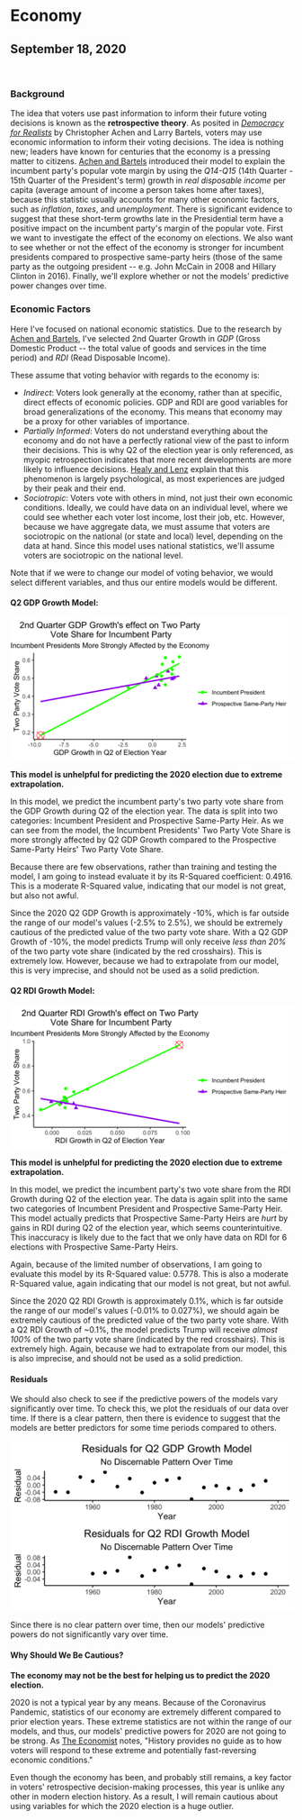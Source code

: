 # Economy

## September 18, 2020

<br>

### Background

The idea that voters use past information to inform their future voting decisions is known as the **retrospective theory**. As posited in [*Democracy for Realists*](https://muse-jhu-edu.ezp-prod1.hul.harvard.edu/chapter/2341025) by Christopher Achen and Larry Bartels, voters may use economic information to inform their voting decisions. The idea is nothing new; leaders have known for centuries that the economy is a pressing matter to citizens. [Achen and Bartels](https://muse-jhu-edu.ezp-prod1.hul.harvard.edu/chapter/2341029) introduced their model to explain the incumbent party's popular vote margin by using the *Q14-Q15* (14th Quarter - 15th Quarter of the President's term) growth in *real disposable income* per capita (average amount of income a person takes home after taxes), because this statistic usually accounts for many other economic factors, such as *inflation*, *taxes*, and *unemployment*. There is significant evidence to suggest that these short-term growths late in the Presidential term have a positive impact on the incumbent party's margin of the popular vote. 
First we want to investigate the effect of the economy on elections. We also want to see whether or not the effect of the economy is stronger for incumbent presidents compared to prospective same-party heirs (those of the same party as the outgoing president -- e.g. John McCain in 2008 and Hillary Clinton in 2016). Finally, we'll explore whether or not the models' predictive power changes over time.

### Economic Factors

Here I've focused on national economic statistics. Due to the research by [Achen and Bartels](https://muse-jhu-edu.ezp-prod1.hul.harvard.edu/chapter/2341029), I've selected 2nd Quarter Growth in *GDP* (Gross Domestic Product -- the total value of goods and services in the time period) and *RDI* (Read Disposable Income). 

These assume that voting behavior with regards to the economy is:
* *Indirect*: Voters look generally at the economy, rather than at specific, direct effects of economic policies. GDP and RDI are good variables for broad generalizations of the economy. This means that economy may be a proxy for other variables of importance.
* *Partially Informed*: Voters do not understand everything about the economy and do not have a perfectly rational view of the past to inform their decisions. This is why Q2 of the election year is only referenced, as myopic retrospection indicates that more recent developments are more likely to influence decisions. [Healy and Lenz](https://www-jstor-org.ezp-prod1.hul.harvard.edu/stable/24363467?seq=1#metadata_info_tab_contents) explain that this phenomenon is largely psychological, as most experiences are judged by their peak and their end.
* *Sociotropic*: Voters vote with others in mind, not just their own economic conditions. Ideally, we could have data on an individual level, where we could see whether each voter lost income, lost their job, etc. However, because we have aggregate data, we must assume that voters are sociotropic on the national (or state and local) level, depending on the data at hand. Since this model uses national statistics, we'll assume voters are sociotropic on the national level.

Note that if we were to change our model of voting behavior, we would select different variables, and thus our entire models would be different.

#### Q2 GDP Growth Model:

![Q2 GDP Growth Model](../figures/Econ_GDPQ2_model.png)

**This model is unhelpful for predicting the 2020 election due to extreme extrapolation.**

In this model, we predict the incumbent party's two party vote share from the GDP Growth during Q2 of the election year. The data is split into two categories: Incumbent President and Prospective Same-Party Heir. As we can see from the model, the Incumbent Presidents' Two Party Vote Share is more strongly affected by Q2 GDP Growth compared to the Prospective Same-Party Heirs' Two Party Vote Share.

Because there are few observations, rather than training and testing the model, I am going to instead evaluate it by its R-Squared coefficient: 0.4916. This is a moderate R-Squared value, indicating that our model is not great, but also not awful.

Since the 2020 Q2 GDP Growth is approximately -10%, which is far outside the range of our model's values (-2.5% to 2.5%), we should be extremely cautious of the predicted value of the two party vote share. With a Q2 GDP Growth of -10%, the model predicts Trump will only receive *less than 20%* of the two party vote share (indicated by the red crosshairs). This is extremely low. However, because we had to extrapolate from our model, this is very imprecise, and should not be used as a solid prediction.

#### Q2 RDI Growth Model:

![Q2 RDI Growth Model](../figures/Econ_RDIQ2_model.png)

**This model is unhelpful for predicting the 2020 election due to extreme extrapolation.**

In this model, we predict the incumbent party's two vote share from the RDI Growth during Q2 of the election year. The data is again split into the same two categories of Incumbent President and Prospective Same-Party Heir. This model actually predicts that Prospective Same-Party Heirs are *hurt* by gains in RDI during Q2 of the election year, which seems counterintuitive. This inaccuracy is likely due to the fact that we only have data on RDI for 6 elections with Prospective Same-Party Heirs. 

Again, because of the limited number of observations, I am going to evaluate this model by its R-Squared value: 0.5778. This is also a moderate R-Squared value, again indicating that our model is not great, but not awful.

Since the 2020 Q2 RDI Growth is approximately 0.1%, which is far outside the range of our model's values (-0.01% to 0.027%), we should again be extremely cautious of the predicted value of the two party vote share. With a Q2 RDI Growth of ~0.1%, the model predicts Trump will receive *almost 100%* of the two party vote share (indicated by the red crosshairs). This is extremely high. Again, because we had to extrapolate from our model, this is also imprecise, and should not be used as a solid prediction. 

#### Residuals

We should also check to see if the predictive powers of the models vary significantly over time. To check this, we plot the residuals of our data over time. If there is a clear pattern, then there is evidence to suggest that the models are better predictors for some time periods compared to others.

![Residuals Plot](../figures/Econ_residuals.png)

Since there is no clear pattern over time, then our models' predictive powers do not significantly vary over time. 

#### Why Should We Be Cautious?

**The economy may not be the best for helping us to predict the 2020 election.**

2020 is not a typical year by any means. Because of the Coronavirus Pandemic, statistics of our economy are extremely different compared to prior election years. These extreme statistics are not within the range of our models, and thus, our models' predictive powers for 2020 are not going to be strong. As [The Economist](https://projects.economist.com/us-2020-forecast/president/how-this-works) notes, "History provides no guide as to how voters will respond to these extreme and potentially fast-reversing economic conditions." 

Even though the economy has been, and probably still remains, a key factor in voters' retrospective decision-making processes, this year is unlike any other in modern election history. As a result, I will remain cautious about using variables for which the 2020 election is a huge outlier.

